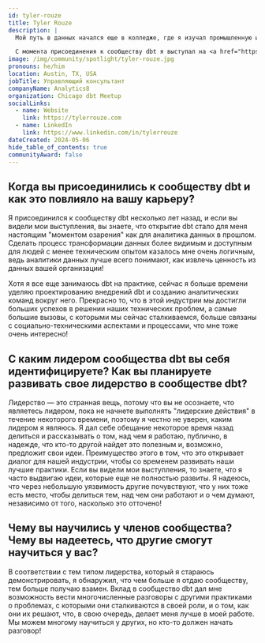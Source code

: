 ```yaml
---
id: tyler-rouze
title: Tyler Rouze
description: |
  Мой путь в данных начался еще в колледже, где я изучал промышленную инженерию. Одной из основных тем, которые изучаются в этой программе, является математическая оптимизация, где мы часто используем файлы данных в качестве входных данных для моделирования ограничений в таких задачах! С тех пор я работал аналитиком данных как в небольших, так и в крупных командах, а в последнее время консультантом, направляя проекты нашей фирмы на основе dbt к успеху.

  С момента присоединения к сообществу dbt я выступал на <a href="https://www.meetup.com/chicago-dbt-meetup/">встрече Chicago dbt Meetup</a>, <a href="https://coalesce.getdbt.com/speakers/tyler-rouze">Coalesce</a> (важный этап в моей карьере!), в серии dbt's Data Leaders и даже внес вклад в открытый исходный код `dbt-core`! Быть частью этого яркого сообщества — это радость моей карьеры.
image: /img/community/spotlight/tyler-rouze.jpg
pronouns: he/him
location: Austin, TX, USA
jobTitle: Управляющий консультант
companyName: Analytics8
organization: Chicago dbt Meetup
socialLinks:
  - name: Website
    link: https://tylerrouze.com
  - name: LinkedIn
    link: https://www.linkedin.com/in/tylerrouze
dateCreated: 2024-05-06
hide_table_of_contents: true
communityAward: false
---
```


## Когда вы присоединились к сообществу dbt и как это повлияло на вашу карьеру?

Я присоединился к сообществу dbt несколько лет назад, и если вы видели мои выступления, вы знаете, что открытие dbt стало для меня настоящим "моментом озарения" как для аналитика данных в прошлом. Сделать процесс трансформации данных более видимым и доступным для людей с менее техническим опытом казалось мне очень логичным, ведь аналитики данных лучше всего понимают, как извлечь ценность из данных вашей организации!

Хотя я все еще занимаюсь dbt на практике, сейчас я больше времени уделяю проектированию внедрений dbt и созданию аналитических команд вокруг него. Прекрасно то, что в этой индустрии мы достигли больших успехов в решении наших технических проблем, а самые большие вызовы, с которыми мы сейчас сталкиваемся, больше связаны с социально-техническими аспектами и процессами, что мне тоже очень интересно!

## С каким лидером сообщества dbt вы себя идентифицируете? Как вы планируете развивать свое лидерство в сообществе dbt?

Лидерство — это странная вещь, потому что вы не осознаете, что являетесь лидером, пока не начнете выполнять "лидерские действия" в течение некоторого времени, поэтому я честно не уверен, каким лидером я являюсь. Я дал себе обещание некоторое время назад делиться и рассказывать о том, над чем я работаю, публично, в надежде, что кто-то другой найдет это полезным и, возможно, предложит свои идеи. Преимущество этого в том, что это открывает диалог для нашей индустрии, чтобы со временем развивать наши лучшие практики. Если вы видели мои выступления, то знаете, что я часто выдвигаю идеи, которые еще не полностью развиты. Я надеюсь, что через небольшую уязвимость другие почувствуют, что у них тоже есть место, чтобы делиться тем, над чем они работают и о чем думают, независимо от того, насколько это отточено!

## Чему вы научились у членов сообщества? Чему вы надеетесь, что другие смогут научиться у вас?

В соответствии с тем типом лидерства, который я стараюсь демонстрировать, я обнаружил, что чем больше я отдаю сообществу, тем больше получаю взамен. Вклад в сообщество dbt дал мне возможность вести многочисленные разговоры с другими практиками о проблемах, с которыми они сталкиваются в своей роли, и о том, как они их решают, что, в свою очередь, делает меня лучше в моей работе. Мы можем многому научиться у других, но кто-то должен начать разговор!